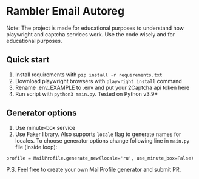 # Rambler Email Autoreg
Note: The project is made for educational purposes to understand how playwright and captcha services work.
Use the code wisely and for educational purposes.

## Quick start

1. Install requirements with `pip install -r requirements.txt`
2. Download playwright browsers with `playwright install` command
3. Rename .env_EXAMPLE to .env and put your 2Captcha api token here
4. Run script with `python3 main.py`. Tested on Python v3.9+

## Generator options
1. Use minute-box service
2. Use Faker library. Also supports `locale` flag to generate names for locales.
To choose generator options change following line in `main.py` file (inside loop):
```
profile = MailProfile.generate_new(locale='ru', use_minute_box=False)
```

P.S. Feel free to create your own MailProfile generator and submit PR.